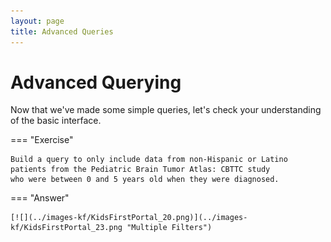 ```yaml
---
layout: page
title: Advanced Queries
---
```


Advanced Querying
=================

Now that we've made some simple queries, let's check your
understanding of the basic interface.


=== "Exercise"

    Build a query to only include data from non-Hispanic or Latino patients from the Pediatric Brain Tumor Atlas: CBTTC study
    who were between 0 and 5 years old when they were diagnosed.


=== "Answer"

    [![](../images-kf/KidsFirstPortal_20.png)](../images-kf/KidsFirstPortal_23.png "Multiple Filters")
